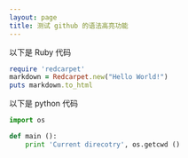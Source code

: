 ```yaml
---
layout: page
title: 测试 github 的语法高亮功能
---
```


以下是 Ruby 代码

```ruby
require 'redcarpet'
markdown = Redcarpet.new("Hello World!")
puts markdown.to_html
```

以下是 python 代码
```python
import os

def main ():
    print 'Current direcotry', os.getcwd ()
```
